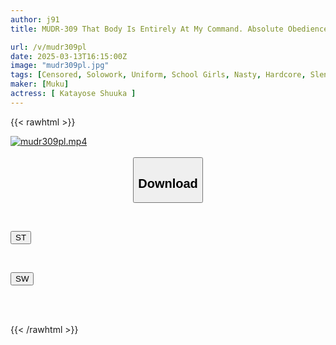 ```yaml
---
author: j91
title: MUDR-309 That Body Is Entirely At My Command. Absolute Obedience Camera ~The Neat And Serious Student Council President Katayose-san~ Katayose Shuuka

url: /v/mudr309pl
date: 2025-03-13T16:15:00Z
image: "mudr309pl.jpg"
tags: [Censored, Solowork, Uniform, School Girls, Nasty, Hardcore, Slender, Acme · Orgasm	]
maker: [Muku]
actress: [ Katayose Shuuka ]
---
```



{{< rawhtml >}}

<div class="video" data-videoid="mwQgQgRKPbubAZ2">
    <a href="javascript:;">
        <img src="/v/mudr309pl/mudr309pl.jpg" width="WIDTH" height="HEIGHT" alt="mudr309pl.mp4" loading="lazy">
    </a>
</div>

<script type="text/javascript" src="https://j91.asia/asset/on-demand-st.js"></script>

<br>
  <link rel="stylesheet" href="https://j91.asia/asset/bs5.css">
  
  <center>
  <button class="btn btn-primary" type="button" data-bs-toggle="collapse" data-bs-target=".multi-collapse" aria-expanded="false" aria-controls="multiCollapseExample1 multiCollapseExample2"><h2>Download</h2></button></center>
</p>
<div class="row">
  <div class="col">
    <div class="collapse multi-collapse" id="multiCollapseExample1">
      <div class="card card-body">
	      	      <br>
<div class="buttons">  
<p><a href="/v/mudr309pl/st.html" target="_blank"><button class="btn-hover color-3"><i class="fa fa-download"></i> ST</button></a></p></div>
    </div>
  </div>
</div>
  <div class="col">
    <div class="collapse multi-collapse" id="multiCollapseExample2">
      <div class="card card-body">
	      <br>
<div class="buttons">
<p><a href="/v/mudr309pl/sw.html" target="_blank"><button class="btn-hover color-2"><i class="fa fa-download"></i> SW</button></a></p></div>
<br><br>
      </div>
    </div>
  </div>
</div>

{{< /rawhtml >}}